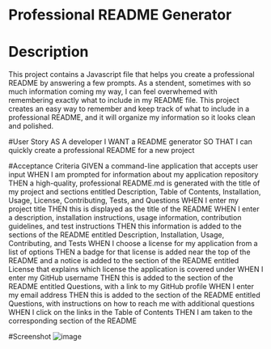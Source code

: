 # Professional README Generator

# Description
  This project contains a Javascript file that helps you create a professional README by answering a few prompts. As a stendent, sometimes with so much information coming my way, I can feel overwhemed with remembering exactly what to include in my README file. This project creates an easy way to remember and keep track of what to include in a professional README, and it will organize my information so it looks clean and polished.
  
#User Story
AS A developer
I WANT a README generator
SO THAT I can quickly create a professional README for a new project

#Acceptance Criteria
GIVEN a command-line application that accepts user input
WHEN I am prompted for information about my application repository
THEN a high-quality, professional README.md is generated with the title of my project and sections entitled Description, Table of Contents, Installation, Usage, License, Contributing, Tests, and Questions
WHEN I enter my project title
THEN this is displayed as the title of the README
WHEN I enter a description, installation instructions, usage information, contribution guidelines, and test instructions
THEN this information is added to the sections of the README entitled Description, Installation, Usage, Contributing, and Tests
WHEN I choose a license for my application from a list of options
THEN a badge for that license is added near the top of the README and a notice is added to the section of the README entitled License that explains which license the application is covered under
WHEN I enter my GitHub username
THEN this is added to the section of the README entitled Questions, with a link to my GitHub profile
WHEN I enter my email address
THEN this is added to the section of the README entitled Questions, with instructions on how to reach me with additional questions
WHEN I click on the links in the Table of Contents
THEN I am taken to the corresponding section of the README

#Screenshot
![image](https://user-images.githubusercontent.com/122223756/232344342-ce876228-8537-4a20-81f8-b0fd3844d8f9.png)

